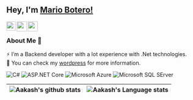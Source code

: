 ## Hey, I'm [Mario Botero!](https://www.linkedin.com/in/mariobot/) 

<a href="https://www.linkedin.com/in/mariobot/">
  <img align="left" width="24px" src="https://cdn.jsdelivr.net/npm/simple-icons@v3/icons/linkedin.svg"  />
</a>
<a href="https://twitter.com/mariobot">
  <img align="left" width="26px" src="https://cdn.jsdelivr.net/npm/simple-icons@v3/icons/twitter.svg" />
</a>
<a href="https://mariobot.wordpress.com/">
  <img align="left" width="26px" src="https://cdn.jsdelivr.net/npm/simple-icons@v3/icons/wordpress.svg" />
</a>

<br />

### About Me 🚀
⚡ I’m a Backend developer with a lot experience with .Net technologies. </br>
💬 You can check my [wordpress](https://mariobot.wordpress.com/) for more information. </br>

![C#](https://img.shields.io/badge/.NET-612078?style=flat-square&logo=.net)
![ASP.NET Core](https://img.shields.io/badge/asp.net%20core-8045C5?style=flat-square&logo=visual%20studio)
![Microsoft Azure](https://img.shields.io/badge/Azure-232F7E?style=flat-square&logo=microsoft-azure)
![Microsoft SQL SErver](https://img.shields.io/badge/Microsoft_SQL_Server-CC2927?style=flat-square&logo=microsoft-sql-server)

| ![Aakash's github stats](https://github-readme-stats-sigma-five.vercel.app/api?username=mariobot&show_icons=true&hide_border=true)  | ![Aakash's Language stats](https://github-readme-stats-eight-theta.vercel.app/api/top-langs/?username=mariobot&hide=java&layout=compact&langs_count=8&hide_border=true)  |
|---|---|

<br />
